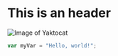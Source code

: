 # This is an header 

![Image of Yaktocat](https://octodex.github.com/images/yaktocat.png)

``` javascript
var myVar = "Hello, world!";
```
